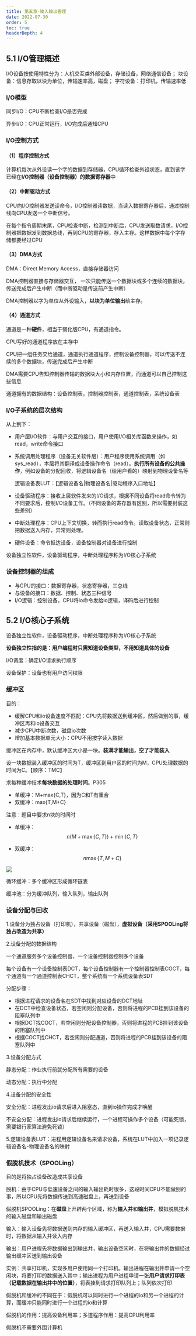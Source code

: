 ```yaml
---
title: 第五章-输入输出管理
date: 2022-07-30
order: 5
toc: true
headerDepth: 4
---
```


## 5.1 I/O管理概述

I/O设备按使用特性分为：人机交互类外部设备，存储设备，网络通信设备；
块设备：信息存取以块为单位，传输速率高，磁盘；
字符设备：打印机，传输速率低

### I/O模型

同步I/O：CPU不断检查I/O是否完成

异步I/O：CPU正常运行，I/O完成后通知CPU

### I/O控制方式

#### （1）程序控制方式

计算机每次从外设读一个字的数据到存储器，CPU循环检查外设状态，直到该字已经在**I/O控制器（设备控制器）**的**数据寄存器**中



#### （2）中断驱动方式

CPU向I/O控制器发送读命令，I/O控制器读数据，当读入数据寄存器后，通过控制线向CPU发送一个中断信号。

在每个指令周期末尾，CPU检查中断，检测到中断后，CPU发送取数请求，I/O控制器把数据发到数据总线，再到CPU的寄存器，存入主存。这样数据中每个字存储都要经过CPU



#### （3）DMA方式

DMA：Direct Memory Access，直接存储器访问

DMA控制器直接与存储器交互， 一次只能传送一个数据块或多个连续的数据块，传送完成后产生中断（而中断驱动是传送前产生中断）

DMA控制器以字为单位从外设输入，**以块为单位输出**给主存。

#### （4）通道方式

通道是一种**硬件**，相当于弱化版CPU，有通道指令。

CPU写好的通道程序放在主存中

CPU把一组任务交给通道，通道执行通道程序，控制设备控制器，可以传送不连续的多个数据块，传送完成后产生中断

DMA需要CPU告知控制器传输的数据块大小和内存位置，而通道可以自己控制这些信息

通道拥有的数据结构：设备控制表，控制器控制表，通道控制表，系统设备表

### I/O子系统的层次结构

从上到下：

- 用户层I/O软件：与用户交互的接口，用户使用I/O相关库函数来操作，如read，write命令接口

- 系统调用处理程序（设备无关软件层）：用户程序使用系统调用（如sys_read），本层将其翻译成设备操作命令（read）。**执行所有设备的公共操作**，例如设备的分配回收，将逻辑设备名（给用户看的）映射到物理设备名等

  逻辑设备表LUT：【逻辑设备名|物理设备名|驱动程序入口地址】

- 设备驱动程序：接收上层软件发来的I/O请求，根据不同设备将read命令转为不同要求后，控制I/O设备工作。（不同设备的寄存器有区别，所以需要封装这些差别）

- 中断处理程序：CPU上下文切换，转而执行read命令。读取设备状态，正常则把数据送入内存，异常则处理。

- 硬件设备：命令抵达设备，设备控制器对设备进行控制

设备独立性软件，设备驱动程序，中断处理程序称为I/O核心子系统



### 设备控制器的组成

- 与CPU的接口：数据寄存器，状态寄存器，三总线
- 与设备的接口：数据、控制、状态三种信号
- I/O逻辑：控制设备，CPU将io命令发给io逻辑，译码后进行控制

## 5.2 I/O核心子系统

设备独立性软件，设备驱动程序，中断处理程序称为I/O核心子系统

**设备独立性指的是：用户编程时只需知道设备类型，不用知道具体的设备**

I/O调度：确定I/O请求执行顺序

设备保护：设备也有用户访问权限



### 缓冲区

目的：

- 缓解CPU和io设备速度不匹配：CPU先将数据送到缓冲区，然后做别的事，缓冲区再和io设备交互
- 减少CPU中断次数，磁盘io次数
- 增加基本数据单元大小：CPU不用按字读入数据

缓冲区在内存中，默认缓冲区大小是一块。**装满才能输出，空了才能装入**

设一块数据装入缓冲区的时间为T，缓冲区到用户区的时间为M，CPU处理数据的时间为C。【顺序：TMC】

求每种缓冲技术**每块数据的处理时间**。P305

- 单缓冲：M+max\{C,T\}，因为C和T有重合
- 双缓冲：max\{T,M+C\}

注意：题目中要求n块的时间时

- 单缓冲：
  $$
  n(M+\max\{C,T\})+\min\{C,T\}
  $$
  
- 双缓冲：
  $$
  n\max\{T,M+C\}
  $$
  

![](https://img1.imgtp.com/2022/07/30/ZRkDFfZX.png)

循环缓冲：多个缓冲区形成循环链表

缓冲池：分为缓冲队列，输入队列，输出队列



### 设备分配与回收

1.设备分为独占设备（打印机），共享设备（磁盘），**虚拟设备（采用SPOOLing将独占改造为共享）**

2.设备分配的数据结构

一个通道服务多个设备控制器，一个设备控制器控制多个设备

每个设备有一个设备控制表DCT，每个设备控制器有一个控制器控制表COCT，每个通道有一个通道控制表CHCT，整个系统有一个系统设备表SDT

分配步骤：

- 根据进程请求的设备名在SDT中找到对应设备的DCT地址
- 在DCT中检查设备状态，若空闲则分配设备，否则将进程的PCB挂到该设备的阻塞队列中
- 根据DCT找COCT，若空闲则分配设备控制器，否则将进程的PCB挂到该设备的阻塞队列中
- 根据COCT找CHCT，若空闲则分配通道，否则将进程的PCB挂到该设备的阻塞队列中



3.设备分配方式

静态分配：作业执行前就分配所有需要的设备

动态分配：执行中分配



4.设备分配的安全性

安全分配：进程发出io请求后进入阻塞态，直到io操作完成才唤醒

不安全分配：进程发出io请求后继续运行，一个进程可操作多个设备（可能死锁，需要银行家算法避免死锁）



5.逻辑设备表LUT：进程用逻辑设备名来请求设备，系统在LUT中加入一项记录逻辑设备名-物理设备名的映射



### 假脱机技术（SPOOLing）

目的是将独占设备改造成共享设备

脱机：由于CPU与低速设备之间的输入输出耗时很多，这段时间CPU不能做别的事，所以CPU先将数据传送到高速磁盘上，再送到设备

假脱机SPOOLing：在**磁盘**上开辟两个区域，称为**输入井**和**输出井**，模拟脱机技术的输入磁盘和输出磁盘



输入：输入设备先将数据送到内存的输入缓冲区，再送入输入井，CPU需要数据时，将数据从输入井读入内存

输出：用户进程先将数据输出到输出井，输出设备空闲时，在将输出井的数据经过输出缓冲区送到输出设备

实例：共享打印机，实现多用户使用同一个打印机。输出进程在输出井申请一个空闲块，将要打印的数据送入其中；输出进程为用户进程申请一张**用户请求打印表（记载数据在输出井中的位置）**，将表挂到请求打印队列上；队列依次打印



假脱机和缓冲的不同在于：假脱机可以同时进行一个进程的io和另一个进程的计算，而缓冲只能同时进行一个进程的io和计算

假脱机的作用：提高设备利用率；多道程序作用：提高CPU利用率

假脱机不需要外围计算机

